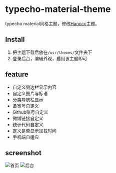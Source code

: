 # typecho-material-theme

typecho material风格主题，修改[Hanccc](https://github.com/Hanccc/typecho-material-theme)主题。

## Install
1. 把主题下载后放在`/usr/themes/`文件夹下
2. 登录后台，编辑外观，启用该主题即可

## feature

- 自定义侧边栏显示内容
- 自定义图片与标语
- 分类导航栏显示
- 备案号自定义
- Github账号自定义
- 微博链接自定义
- 统计代码自定义
- 定义是否显示加载时间
- 手机端自适应

## screenshot

![首页](http://i3.tietuku.com/f9c6b781a1325303.png)
![后台](http://i3.tietuku.com/70245be5cc92f615.png)
